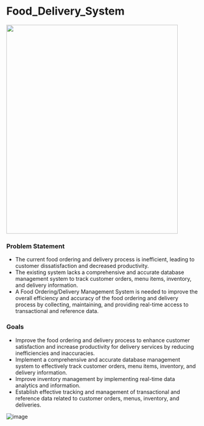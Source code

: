 # Food_Delivery_System
<img src="https://github.com/ChinmayDharwad24/Food_Delivery_System/assets/115899426/13fe6fb7-cf0b-4ca4-810d-741a8c78ac15" width="450" height="550">

### Problem Statement
- The current food ordering and delivery process is inefficient, leading to customer dissatisfaction and decreased productivity.
- The existing system lacks a comprehensive and accurate database management system to track customer orders, menu items, inventory, and delivery information.
- A Food Ordering/Delivery Management System is needed to improve the overall efficiency and accuracy of the food ordering and delivery process by collecting, maintaining,   and providing real-time access to transactional and reference data.

### Goals
- Improve the food ordering and delivery process to enhance customer satisfaction and increase productivity for delivery services by reducing inefficiencies and inaccuracies.
- Implement a comprehensive and accurate database management system to effectively track customer orders, menu items, inventory, and delivery information.
- Improve inventory management by implementing real-time data analytics and information.
- Establish effective tracking and management of transactional and reference data related to customer orders, menus, inventory, and deliveries.


![image](https://github.com/ChinmayDharwad24/Food_Delivery_System/assets/115899426/18180111-80a8-49b8-9805-57b9eac517b9)
